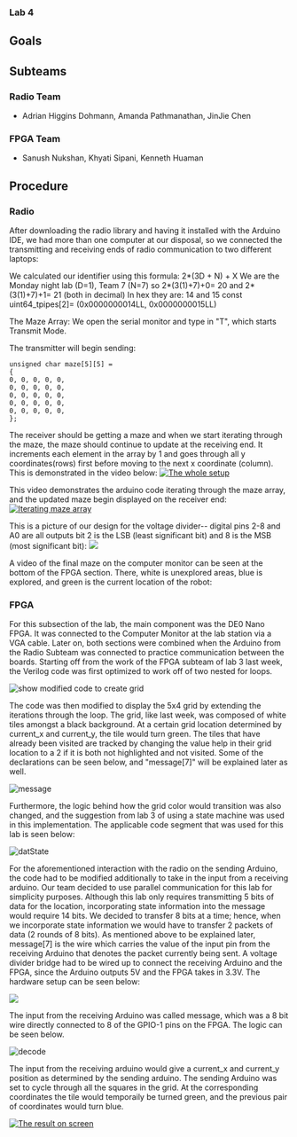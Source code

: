 ### Lab 4

## Goals

## Subteams

### Radio Team
- Adrian Higgins Dohmann, Amanda Pathmanathan, JinJie Chen  
### FPGA Team
- Sanush Nukshan, Khyati Sipani, Kenneth Huaman

## Procedure
### Radio
After downloading the radio library and having it installed with the Arduino IDE, we had more than one computer at our disposal, so we connected the transmitting and receiving ends of radio communication to two different laptops:

We calculated our identifier using this formula: 2*(3D + N) + X
We are the Monday night lab (D=1), Team 7 (N=7)
so 2*(3(1)+7)+0= 20 and  2*(3(1)+7)+1= 21 (both in decimal) 
In hex they are: 14 and 15
const uint64_tpipes[2]= (0x0000000014LL, 0x0000000015LL)

The Maze Array: 
We open the serial monitor and type in "T", which starts Transmit Mode. 

The transmitter will begin sending:

```Arduino
unsigned char maze[5][5] =
{
0, 0, 0, 0, 0,
0, 0, 0, 0, 0,
0, 0, 0, 0, 0,
0, 0, 0, 0, 0,
0, 0, 0, 0, 0,
};
```

The receiver should be getting a maze and when we start iterating through the maze, the maze should continue to update at the receiving end. It increments each element in the array by 1 and goes through all y coordinates(rows) first before moving to the next x coordinate (column). This is demonstrated in the video below: 
[![The whole setup](./image/lab4/WholeSetUp.png)](https://youtu.be/KNLFmP_W6XA)



This video demonstrates the arduino code iterating through the maze array, and the updated maze begin displayed on the receiver end:
[![Iterating maze array](./image/lab4/MazeChange.png)](https://youtu.be/_CwknqWVh10)



This is a picture of our design for the voltage divider-- digital pins 2-8 and A0 are all outputs 
bit 2 is the LSB (least significant bit) and 8 is the MSB (most significant bit):
![](./image/lab4/IMG_0021.JPG)



A video of the final maze on the computer monitor can be seen at the bottom of the FPGA section. There, white is unexplored areas, blue is explored, and green is the current location of the robot:



### FPGA


For this subsection of the lab, the main component was the DE0 Nano FPGA. It was connected to the Computer Monitor at the lab station via a VGA cable. Later on, both sections were combined when the Arduino from the Radio Subteam was connected to practice communication between the boards.
Starting off from the work of the FPGA subteam of lab 3 last week, the Verilog code was first optimized to work off of two nested for loops. 

![show modified code to create grid](./image/lab4/flavaflav.png)

The code was then modified to display the 5x4 grid by extending the iterations through the loop. The grid, like last week, was composed of white tiles amongst a black background. At a certain grid location determined by current_x and current_y, the tile would turn green. The tiles that have already been visited are tracked by changing the value help in their grid location to a 2 if it is both not highlighted and not visited. Some of the declarations can be seen below, and "message[7]" will be explained later as well.

![message](./image/lab4/message.png) 

Furthermore, the logic behind how the grid color would transition was also changed, and the suggestion from lab 3 of using a state machine was used in this implementation. The applicable code segment that was used for this lab is seen below:

![datState](./image/lab4/yeaboiii.png)

For the aforementioned interaction with the radio on the sending Arduino, the code had to be modified additionally to take in the input from a receiving arduino. Our team decided to use parallel communication for this lab for simplicity purposes. Although this lab only requires transmitting 5 bits of data for the location, incorporating state information into the message would require 14 bits. We decided to transfer 8 bits at a time; hence, when we incorporate state information we would have to transfer 2 packets of data (2 rounds of 8 bits). As mentioned above to be explained later, message[7] is the wire which carries the value of the input pin from the receiving Arduino that denotes the packet currently being sent. A voltage divider bridge had to be wired up to connect the receiving Arduino and the FPGA, since the Arduino outputs 5V and the FPGA takes in 3.3V. The hardware setup can be seen below:

![](./image/lab4/IMG_8012.JPG)

The input from the receiving Arduino was called message, which was a 8 bit wire directly connected to 8 of the GPIO-1 pins on the FPGA. The logic can be seen below.

![decode](./image/lab4/decode.png)




The input from the receiving arduino would give a current_x and current_y position as determined by the sending arduino. The sending Arduino was set to cycle through all the squares in the grid. At the corresponding coordinates the tile would temporaily be turned green, and the previous pair of coordinates would turn blue.


[![The result on screen](./image/lab4/FinalMaze.png)](https://youtu.be/DG-bNLUZ5qI)
